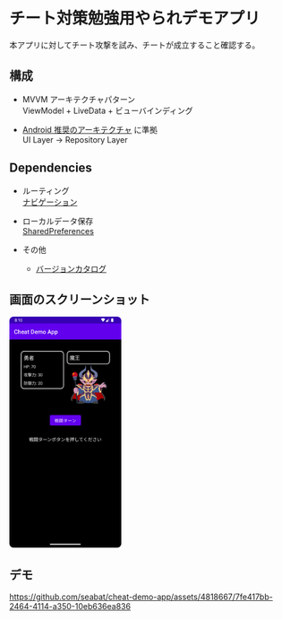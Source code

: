 # チート対策勉強用やられデモアプリ

本アプリに対してチート攻撃を試み、チートが成立すること確認する。


## 構成

* MVVM アーキテクチャパターン  
  ViewModel + LiveData + ビューバインディング

* [Android 推奨のアーキテクチャ](https://developer.android.com/jetpack/guide?hl=ja) に準拠  
  UI Layer -> Repository Layer


## Dependencies

* ルーティング  
  [ナビゲーション](https://developer.android.com/guide/navigation/get-started)

* ローカルデータ保存  
  [SharedPreferences](https://developer.android.com/training/data-storage/shared-preferences?hl=ja)

* その他  
    * [バージョンカタログ](https://developer.android.com/studio/build/migrate-to-catalogs?hl=ja) 


## 画面のスクリーンショット

<img src="image/top_screenshot.png" width="200">

## デモ

https://github.com/seabat/cheat-demo-app/assets/4818667/7fe417bb-2464-4114-a350-10eb636ea836

